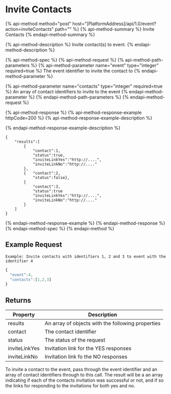 # Invite Contacts

{% api-method method="post" host="\[PlatformAddress\]/api/1.0/event?action=inviteContacts" path="" %}
{% api-method-summary %}
Invite Contacts
{% endapi-method-summary %}

{% api-method-description %}
Invite contact\(s\) to event. 
{% endapi-method-description %}

{% api-method-spec %}
{% api-method-request %}
{% api-method-path-parameters %}
{% api-method-parameter name="event" type="integer" required=true %}
The event identifier to invite the contact to
{% endapi-method-parameter %}

{% api-method-parameter name="contacts" type="integer" required=true %}
An array of contact identifiers to invite to the event 
{% endapi-method-parameter %}
{% endapi-method-path-parameters %}
{% endapi-method-request %}

{% api-method-response %}
{% api-method-response-example httpCode=200 %}
{% api-method-response-example-description %}

{% endapi-method-response-example-description %}

```
{
    "results":[
        {
            "contact":1,
            "status":true,
            "inviteLinkYes":"http://....",
            "inviteLinkNo":"http://...."
        },
        {   "contact":2,
            "status":false},
        {
            "contact":3,
            "status":true
            "inviteLinkYes":"http://....",
            "inviteLinkNo":"http://...."
        }
    ]
}
```
{% endapi-method-response-example %}
{% endapi-method-response %}
{% endapi-method-spec %}
{% endapi-method %}

## Example Request

`Example: Invite contacts with identifiers 1, 2 and 3 to event with the identifier 4`

```javascript
{
  "event":4,
  "contacts":[1,2,3]
}
```

## Returns

| Property | Description |
| --- | --- |
| results | An array of objects with the following properties |
| contact | The contact identifier |
| status | The status of the request |
| inviteLinkYes | Invitation link for the YES responses |
| inviteLinkNo | Invitation link fo the NO responses |

To invite a contact to the event, pass through the event identifier and an array of contact identifiers through to this call. The result will be a an array indicating if each of the contacts invitation was successful or not, and if so the links for responding to the invitations for both yes and no.

